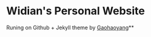 # Widian's Personal Website

Runing on Github + Jekyll theme by [Gaohaoyang](https://github.com/Gaohaoyang/gaohaoyang.github.io)**

